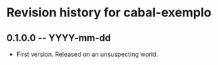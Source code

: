 # Revision history for cabal-exemplo

## 0.1.0.0 -- YYYY-mm-dd

* First version. Released on an unsuspecting world.
